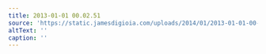 ```yaml
---
title: 2013-01-01 00.02.51
source: 'https://static.jamesdigioia.com/uploads/2014/01/2013-01-01-00-02-51-scaled.jpg'
altText: ''
caption: ''
---
```


